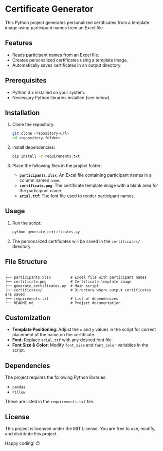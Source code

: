 # Certificate Generator

This Python project generates personalized certificates from a template image using participant names from an Excel file.

## Features
- Reads participant names from an Excel file.
- Creates personalized certificates using a template image.
- Automatically saves certificates in an output directory.

## Prerequisites
- Python 3.x installed on your system.
- Necessary Python libraries installed (see below).

## Installation

1. Clone the repository:
   ```bash
   git clone <repository-url>
   cd <repository-folder>
   ```

2. Install dependencies:
   ```bash
   pip install -r requirements.txt
   ```

3. Place the following files in the project folder:
   - **`participants.xlsx`**: An Excel file containing participant names in a column named `name`.
   - **`certificate.png`**: The certificate template image with a blank area for the participant name.
   - **`arial.ttf`**: The font file used to render participant names.

## Usage

1. Run the script:
   ```bash
   python generate_certificates.py
   ```

2. The personalized certificates will be saved in the `certificates/` directory.

## File Structure

```
.
├── participants.xlsx         # Excel file with participant names
├── certificate.png           # Certificate template image
├── generate_certificates.py  # Main script
├── certificates/             # Directory where output certificates are saved
├── requirements.txt          # List of dependencies
└── README.md                 # Project documentation
```

## Customization

- **Template Positioning**: Adjust the `x` and `y` values in the script for correct placement of the name on the certificate.
- **Font**: Replace `arial.ttf` with any desired font file.
- **Font Size & Color**: Modify `font_size` and `font_color` variables in the script.

## Dependencies

The project requires the following Python libraries:
- `pandas`
- `Pillow`

These are listed in the `requirements.txt` file.

## License

This project is licensed under the MIT License. You are free to use, modify, and distribute this project.

Happy coding! 😊
